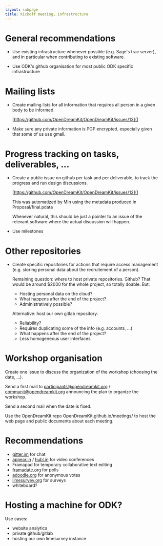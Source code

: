 ```yaml
---
layout: subpage
title: Kickoff meeting, infrastructure
---
```


# General recommendations

- Use existing infrastructure whenever possible (e.g. Sage's trac
  server), and in particular when contributing to existing software.

- Use ODK's github organisation for most public ODK specific
  infrastructure

# Mailing lists

- Create mailing lists for all information that requires all person in
  a given body to be informed.

  [https://github.com/OpenDreamKit/OpenDreamKit/issues/13]()

- Make sure any private information is PGP encrypted, especially given
  that some of us use gmail.

# Progress tracking on tasks, deliverables, ...

- Create a public issue on github per task and per deliverable, to
  track the progress and run design discussions.

  [https://github.com/OpenDreamKit/OpenDreamKit/issues/12]()

  This was automatized by Min using the metadata produced in
  Proposal/final.pdata

  Whenever natural, this should be just a pointer to an issue of the
  relevant software where the actual discussion will happen.

- Use milestones

# Other repositories

- Create specific repositories for actions that require access
  management (e.g. storing personal data about the recruitement of a person).

  Remaining question: where to host private repositories. Github?
  That would be around $2000 for the whole project, so totally
  doable. But:

  - Hosting personal data on the cloud?
  - What happens after the end of the project?
  - Administratively possible?

  Alternative: host our own gitlab repository.

  - Reliability?
  - Requires duplicating some of the info (e.g. accounts, ...)
  - What happens after the end of the project?
  - Less homogeneous user interfaces

# Workshop organisation

Create one issue to discuss the organization of the workshop (choosing
the date, ...).

Send a first mail to participants@opendreamkit.org /
communit@opendreamkit.org announcing the plan to organize the
workshop.

Send a second mail when the date is fixed.

Use the OpenDreamKit repo OpenDreamKit.github.io/meetings/<date> to
host the web page and public documents about each meeting.

# Recommendations

- [gitter.im]() for chat
- [appear.in]() / [hubl.in]() for video conferences
- Framapad for temporary collaborative text editing
- [framadate.org]() for polls
- [adoodle.org]() for anonymous votes
- [limesurvey.org]() for surveys
- whiteboard?

# Hosting a machine for ODK?

Use cases:

- website analytics
- private github/gitlab
- hosting our own limesurvey instance

